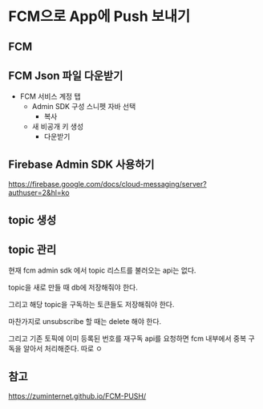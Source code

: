 # FCM으로 App에 Push 보내기

## FCM

## FCM Json 파일 다운받기

- FCM 서비스 계정 탭
  - Admin SDK 구성 스니펫 자바 선택
    - 복사
  - 새 비공개 키 생성
    - 다운받기

## Firebase Admin SDK 사용하기

https://firebase.google.com/docs/cloud-messaging/server?authuser=2&hl=ko

## topic 생성

## topic 관리

현재 fcm admin sdk 에서 topic 리스트를 불러오는 api는 없다.

topic을 새로 만들 때 db에 저장해줘야 한다.

그리고 해당 topic을 구독하는 토큰들도 저장해줘야 한다.

마찬가지로 unsubscribe 할 때는 delete 해야 한다.

그리고 기존 토픽에 이미 등록된 번호를 재구독 api를 요청하면 fcm 내부에서 중복 구독을 알아서 처리해준다. 따로 ㅇ

## 참고

https://zuminternet.github.io/FCM-PUSH/
